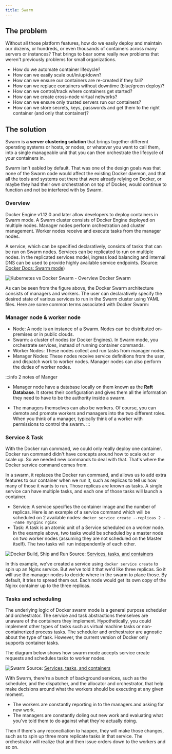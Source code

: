 ```yaml
---
title: Swarm
--- 
```


## The problem
Without all those platform features, how do we easily deploy and maintain our dozens, or hundreds, or even thousands of containers across many servers or instances?  That brings to bear some really new problems that weren't previously problems for small organizations.

- How do we automate container lifecycle?
- How can we easily scale out/in/up/down?
- How can we ensure our containers are re-created if they fail?
- How can we replace containers without downtime (blue/green deploy)?
- How can we control/track where containers get started?
- How can we create cross-node virtual networks?
- How can we ensure only trusted servers run our containers?
- How can we store secrets, keys, passwords and get them to the right container (and only that container)?

## The solution

Swarm is **a server clustering solution** that brings together different operating systems or hosts, or nodes, or whatever you want to call them, into a single manageable unit that you can then orchestrate the lifecycle  of your containers in.

Swarm isn't eabled by default. That was one of the design goals was that none of the Swarm code would affect the existing Docker daemon, and that all the tools and systems out there that were already relying on Docker, or maybe they had their own orchestration on top of Docker, would continue to function and not be interfered with by Swarm.

### Overview
Docker Engine v1.12.0 and later allow developers to deploy containers in Swarm mode. A Swarm cluster consists of Docker Engine deployed on multiple nodes. Manager nodes perform orchestration and cluster management. Worker nodes receive and execute tasks from the manager nodes.

A service, which can be specified declaratively, consists of tasks that can be run on Swarm nodes. Services can be replicated to run on multiple nodes. In the replicated services model, ingress load balancing and internal DNS can be used to provide highly available service endpoints. (Source: [Docker Docs: Swarm mode](https://docs.docker.com/engine/swarm/key-concepts/))

![Kubernetes vs Docker Swarm - Overview Docker Swarm](/img/web-development/docker/docker-architecture-1024x617.png)

As can be seen from the figure above, the Docker Swarm architecture consists of managers and workers. The user can declaratively specify the desired state of various services to run in the Swarm cluster using YAML files. Here are some common terms associated with Docker Swarm:

### Manager node & worker node
- Node: A node is an instance of a Swarm. Nodes can be distributed on-premises or in public clouds.
- Swarm: a cluster of nodes (or Docker Engines). In Swarm mode, you orchestrate services, instead of running container commands.
- Worker Nodes: These nodes collect and run tasks from manager nodes.
- Manager Nodes: These nodes receive service definitions from the user, and dispatch work to worker nodes. Manager nodes can also perform the duties of worker nodes. 

:::info 2 notes of Manger
- Manager node have a database locally on them known as the **Raft Database**. It stores their configuration and gives them all the information they need to have to be the authority inside a swarm.

- The managers themselves can also be workers. Of course, you can demote and promote workers and managers into the two different roles. When you think of a manager, typically think of a worker with permissions to control the swarm.
:::

### Service & Task

With the Docker run command, we could only really deploy one container. Docker run command didn't have concepts around how to scale out or scale up. So we needed new commands to deal with that. That's where the Docker service command comes from. 

In a swarm, it replaces the Docker run command, and allows us to add extra features to our container when we run it, such as replicas to tell us how many of those it wants to run. Those replicas are known as tasks. A single service can have multiple tasks, and each one of those tasks will launch a container.

- Service: A service specifies the container image and the number of replicas.  Here is an example of a service command which will be scheduled on 2 available nodes: 
`docker service create --replicas 2 --name mynginx nginx`
- Task: A task is an atomic unit of a Service scheduled on a worker node. In the example above, two tasks would be scheduled by a master node on two worker nodes (assuming they are not scheduled on the Master itself). The two tasks will run independently of each other.

![Docker Build, Ship and Run](/img/web-development/docker/services-diagram.png)
Source: [Services, tasks, and containers](https://docs.docker.com/engine/swarm/how-swarm-mode-works/services/#services-tasks-and-containers)

In this example, we've created a service using `docker service create` to spin up an Nginx service. But we've told it that we'd like three replicas. So it will use the manager nodes to decide where in the swarm to place those. By default, it tries to spread them out. Each node would get its own copy of the Nginx container up to the three replicas.

### Tasks and scheduling

The underlying logic of Docker swarm mode is a general purpose scheduler and orchestrator. The service and task abstractions themselves are unaware of the containers they implement. Hypothetically, you could implement other types of tasks such as virtual machine tasks or non-containerized process tasks. The scheduler and orchestrator are agnostic about the type of task. However, the current version of Docker only supports container tasks.

The diagram below shows how swarm mode accepts service create requests and schedules tasks to worker nodes.

![Swarm](/img/web-development/docker/Docker-swarm.webp)
Source: [Services, tasks, and containers](https://lab.wallarm.com/is-docker-swarm-going-to-change-how-we-do-microservices-apis-a7b2782a3dea/)

With Swarm, there're a bunch of background services, such as the scheduler, and the dispatcher, and the allocator and orchestrator, that help make decisions around what the workers should be executing at any given moment.

- The workers are constantly reporting in to the managers and asking for new work. 
- The managers are constantly doling out new work and evaluating what you've told them to do against what they're actually doing.

Then if there's any reconciliation to happen, they will make those changes, such as to spin up three more replicate tasks in that service. The orchestrator will realize that and then issue orders down to the workers and so on.
